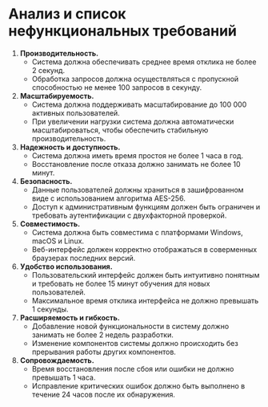 # Анализ и список нефункциональных требований

1. **Производительность.**
   - Система должна обеспечивать среднее время отклика не более 2 секунд.
   - Обработка запросов должна осуществляться с пропускной способностью не менее 100 запросов в секунду.
2. **Масштабируемость.**
   - Система должна поддерживать масштабирование до 100 000 активных пользователей.
   - При увеличении нагрузки система должна автоматически масштабироваться, чтобы обеспечить стабильную производительность.
3. **Надежность и доступность.**
   - Система должна иметь время простоя не более 1 часа в год.
   - Восстановление после отказа должно занимать не более 10 минут.
4. **Безопасность.**
   - Данные пользователей должны храниться в зашифрованном виде с использованием алгоритма AES-256.
   - Доступ к административным функциям должен быть ограничен и требовать аутентификации с двухфакторной проверкой.
5. **Совместимость.**
   - Система должна быть совместима с платформами Windows, macOS и Linux.
   - Веб-интерфейс должен корректно отображаться в соверменных браузерах последних версий.
6. **Удобство использования.**
   - Пользовательский интерфейс должен быть интуитивно понятным и требовать не более 15 минут обучения для новых пользователей.
   - Максимальное время отклика интерфейса не должно превышать 1 секунды.
7. **Расширяемость и гибкость.**
   - Добавление новой функциональности в систему должно занимать не более 2 недель разработки.
   - Изменение компонентов системы должно происходить без прерывания работы других компонентов.
8. **Сопровождаемость.**
   - Время восстановления после сбоя или ошибки не должно превышать 1 часа.
   - Исправление критических ошибок должно быть выполнено в течение 24 часов после их обнаружения.